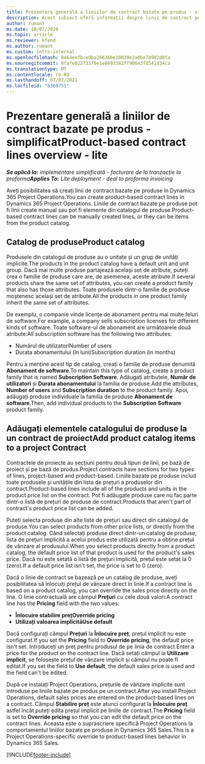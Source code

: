 ```yaml
---
title: Prezentare generală a liniilor de contract bazate pe produs - simplificat
description: Acest subiect oferă informații despre linii de contract pe bază de produs.
author: rumant
ms.date: 10/07/2020
ms.topic: article
ms.reviewer: kfend
ms.author: rumant
ms.custom: intro-internal
ms.openlocfilehash: 8464eefbce9ba266360e10039e2a0be78982d8fa
ms.sourcegitcommit: 0fafe022731f0e1e8693382ff906e3f8541d34ca
ms.translationtype: HT
ms.contentlocale: ro-RO
ms.lasthandoff: 07/07/2021
ms.locfileid: "6369751"
---
```

# <a name="product-based-contract-lines-overview---lite"></a><span data-ttu-id="8f864-103">Prezentare generală a liniilor de contract bazate pe produs - simplificat</span><span class="sxs-lookup"><span data-stu-id="8f864-103">Product-based contract lines overview - lite</span></span>

<span data-ttu-id="8f864-104">_**Se aplică la:** implementare simplificată - facturare de la tranzacție la proforma_</span><span class="sxs-lookup"><span data-stu-id="8f864-104">_**Applies To:** Lite deployment - deal to proforma invoicing_</span></span>

<span data-ttu-id="8f864-105">Aveți posibilitatea să creați linii de contract bazate pe produse în Dynamics 365 Project Operations.</span><span class="sxs-lookup"><span data-stu-id="8f864-105">You can create product-based contract lines in Dynamics 365 Project Operations.</span></span> <span data-ttu-id="8f864-106">Liniile de contract bazate pe produse pot fi linii create manual sau pot fi elemente din catalogul de produse.</span><span class="sxs-lookup"><span data-stu-id="8f864-106">Product-based contract lines can be manually created lines, or they can be items from the product catalog.</span></span>

## <a name="product-catalog"></a><span data-ttu-id="8f864-107">Catalog de produse</span><span class="sxs-lookup"><span data-stu-id="8f864-107">Product catalog</span></span>

<span data-ttu-id="8f864-108">Produsele din catalogul de produse au o unitate și un grup de unități implicite.</span><span class="sxs-lookup"><span data-stu-id="8f864-108">The products in the product catalog have a default unit and unit group.</span></span> <span data-ttu-id="8f864-109">Dacă mai multe produse partajează același set de atribute, puteți crea o familie de produse care are, de asemenea, aceste atribute.</span><span class="sxs-lookup"><span data-stu-id="8f864-109">If several products share the same set of attributes, you can create a product family that also has those attributes.</span></span> <span data-ttu-id="8f864-110">Toate produsele dintr-o familie de produse moștenesc același set de atribute.</span><span class="sxs-lookup"><span data-stu-id="8f864-110">All the products in one product family inherit the same set of attributes.</span></span>

<span data-ttu-id="8f864-111">De exemplu, o companie vinde licențe de abonament pentru mai multe feluri de software.</span><span class="sxs-lookup"><span data-stu-id="8f864-111">For example, a company sells subscription licenses for different kinds of software.</span></span> <span data-ttu-id="8f864-112">Toate software-ul de abonament are următoarele două atribute:</span><span class="sxs-lookup"><span data-stu-id="8f864-112">All subscription software has the following two attributes:</span></span>

- <span data-ttu-id="8f864-113">Numărul de utilizatori</span><span class="sxs-lookup"><span data-stu-id="8f864-113">Number of users</span></span>
- <span data-ttu-id="8f864-114">Durata abonamentului (în luni)</span><span class="sxs-lookup"><span data-stu-id="8f864-114">Subscription duration (in months)</span></span>

<span data-ttu-id="8f864-115">Pentru a menține acest tip de catalog, creați o familie de produse denumită **Abonament de software**.</span><span class="sxs-lookup"><span data-stu-id="8f864-115">To maintain this type of catalog, create a product family that is named **Subscription Software**.</span></span> <span data-ttu-id="8f864-116">Adăugați atributele, **Număr de utilizatori** și **Durata abonamentului** la familia de produse.</span><span class="sxs-lookup"><span data-stu-id="8f864-116">Add the attributes, **Number of users** and **Subscription duration** to the product family.</span></span> <span data-ttu-id="8f864-117">Apoi, adăugați produse individuale la familia de produse **Abonament de software**.</span><span class="sxs-lookup"><span data-stu-id="8f864-117">Then, add individual products to the **Subscription Software** product family.</span></span>

## <a name="add-product-catalog-items-to-a-project-contract"></a><span data-ttu-id="8f864-118">Adăugați elementele catalogului de produse la un contract de proiect</span><span class="sxs-lookup"><span data-stu-id="8f864-118">Add product catalog items to a project Contract</span></span>

<span data-ttu-id="8f864-119">Contractele de proiecte au secțiuni pentru două tipuri de linii, pe bază de proiect și pe bază de produs.</span><span class="sxs-lookup"><span data-stu-id="8f864-119">Project contracts have sections for two types of lines, project-based and product-based.</span></span> <span data-ttu-id="8f864-120">Liniile bazate pe produse includ toate produsele și unitățile din lista de prețuri a produselor din contract.</span><span class="sxs-lookup"><span data-stu-id="8f864-120">Product-based lines include all of the products and units in the product price list on the contract.</span></span> <span data-ttu-id="8f864-121">Pot fi adăugate produse care nu fac parte dintr-o listă de prețuri de produse de contract.</span><span class="sxs-lookup"><span data-stu-id="8f864-121">Products that aren't part of contract's product price list can be added.</span></span>

<span data-ttu-id="8f864-122">Puteți selecta produse din alte liste de prețuri sau direct din catalogul de produse.</span><span class="sxs-lookup"><span data-stu-id="8f864-122">You can select products from other price lists, or directly from the product catalog.</span></span> <span data-ttu-id="8f864-123">Când selectați produse direct dintr-un catalog de produse, lista de prețuri implicită a acelui produs este utilizată pentru a obține prețul de vânzare al produsului.</span><span class="sxs-lookup"><span data-stu-id="8f864-123">When you select products directly from a product catalog, the default price list of that product is used for the product's sales price.</span></span> <span data-ttu-id="8f864-124">Dacă nu este setată o listă de prețuri implicită, prețul este setat la 0 (zero).</span><span class="sxs-lookup"><span data-stu-id="8f864-124">If a default price list isn't set, the price is set to 0 (zero).</span></span>

<span data-ttu-id="8f864-125">Dacă o linie de contract se bazează pe un catalog de produse, aveți posibilitatea să înlocuiți prețul de vânzare direct în linie.</span><span class="sxs-lookup"><span data-stu-id="8f864-125">If a contract line is based on a product catalog, you can override the sales price directly on the line.</span></span> <span data-ttu-id="8f864-126">O linie contractuală are câmpul **Prețuri** cu cele două valori:</span><span class="sxs-lookup"><span data-stu-id="8f864-126">A contract line has the **Pricing** field with the two values:</span></span>

- <span data-ttu-id="8f864-127">**Înlocuire stabilire preț**</span><span class="sxs-lookup"><span data-stu-id="8f864-127">**Override pricing**</span></span>
- <span data-ttu-id="8f864-128">**Utilizați valoarea implicită**</span><span class="sxs-lookup"><span data-stu-id="8f864-128">**Use default**</span></span>

<span data-ttu-id="8f864-129">Dacă configurați câmpul **Prețuri** la **Înlocuire preț**, prețul implicit nu este configurat.</span><span class="sxs-lookup"><span data-stu-id="8f864-129">If you set the **Pricing** field to **Override pricing**, the default price isn't set.</span></span> <span data-ttu-id="8f864-130">Introduceți un preț pentru produsul de pe linia de contract.</span><span class="sxs-lookup"><span data-stu-id="8f864-130">Enter a price for the product on the contract line.</span></span> <span data-ttu-id="8f864-131">Dacă setați câmpul la **Utilizare implicit**, se folosește prețul de vânzare implicit și câmpul nu poate fi editat.</span><span class="sxs-lookup"><span data-stu-id="8f864-131">If you set the field to **Use default**, the default sales price is used and the field can't be edited.</span></span>

<span data-ttu-id="8f864-132">După ce instalați Project Operations, prețurile de vânzare implicite sunt introduse pe liniile bazate pe produs pe un contract.</span><span class="sxs-lookup"><span data-stu-id="8f864-132">After you install Project Operations, default sales prices are entered on the product-based lines on a contract.</span></span> <span data-ttu-id="8f864-133">Câmpul **Stabilire preț** este atunci configurat la **Înlocuire preț** astfel încât puteți edita prețul implicit pe liniile de contract.</span><span class="sxs-lookup"><span data-stu-id="8f864-133">The **Pricing** field is set to **Override pricing** so that you can edit the default price on the contract lines.</span></span> <span data-ttu-id="8f864-134">Aceasta este o suprascriere specifică Project Operations la comportamentul liniilor bazate pe produse în Dynamics 365 Sales.</span><span class="sxs-lookup"><span data-stu-id="8f864-134">This is a Project Operations-specific override to product-based lines behavior in Dynamics 365 Sales.</span></span>


[!INCLUDE[footer-include](../../includes/footer-banner.md)]